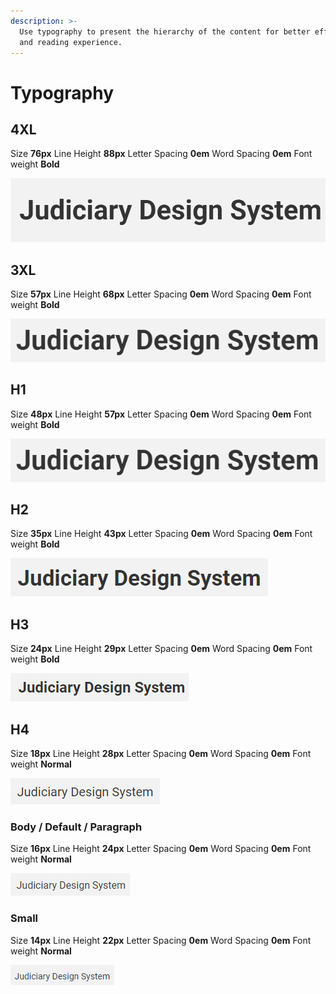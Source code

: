 ```yaml
---
description: >-
  Use typography to present the hierarchy of the content for better efficiency
  and reading experience.
---
```


# Typography

## 4XL

Size **76px**    Line Height **88px**       Letter Spacing **0em**      Word Spacing **0em**      Font weight **Bold**

![](../.gitbook/assets/image%20%2863%29.png)

## 3XL

Size **57px**    Line Height **68px**       Letter Spacing **0em**      Word Spacing **0em**      Font weight **Bold**

![](../.gitbook/assets/image%20%2854%29.png)

## H1

Size **48px**    Line Height **57px**       Letter Spacing **0em**      Word Spacing **0em**      Font weight **Bold**

![](../.gitbook/assets/image%20%2854%29.png)

## H**2**

Size **35px**    Line Height **43px**       Letter Spacing **0em**      Word Spacing **0em**      Font weight **Bold**

![](../.gitbook/assets/image%20%2839%29.png)

## H**3**

Size **24px**    Line Height **29px**       Letter Spacing **0em**      Word Spacing **0em**      Font weight **Bold**

![](../.gitbook/assets/image%20%2849%29.png)

## H**4**

Size **18px**    Line Height **28px**       Letter Spacing **0em**      Word Spacing **0em**      Font weight **Normal**

![](../.gitbook/assets/image%20%2896%29.png)



### Body / Default / Paragraph

Size **16px**    Line Height **24px**       Letter Spacing **0em**      Word Spacing **0em**      Font weight **Normal**

![](../.gitbook/assets/image%20%2898%29.png)



### **Small**

Size **14px**    Line Height **22px**       Letter Spacing **0em**      Word Spacing **0em**      Font weight **Normal**

![](../.gitbook/assets/image%20%2884%29.png)

